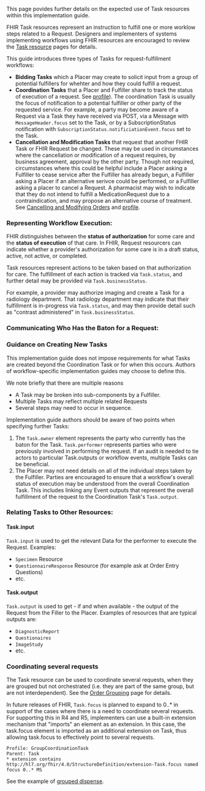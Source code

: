 This page povides further details on the expected use of Task resources within this implementation guide. 

FHIR Task resources represent an instruction to fulfill one or more worklow steps related to a Request. Designers and implementers of systems implementing workflows using FHIR resources are encouraged to review the [Task resource](https://hl7.org/fhir/Task) pages for details. 

This guide introduces three types of Tasks for request-fulfillment workflows:
* **Bidding Tasks** which a Placer may create to solicit input from a group of potential fulfillers for whehter and how they could fulfill a request.
* **Coordination Tasks** that a Placer and Fulfiller share to track the status of execution of a request. See [profile](StructureDefinition-coordination-task.html)). The coordination Task is usually the focus of notification to a potential fulfiller or other party of the requested service. For example, a party may become aware of a Request via a Task they have received via POST, via a Message with `MessageHeader.focus` set to the Task, or by a SubscriptionStatus notification with `SubscriptionStatus.notificiationEvent.focus` set to the Task.
* **Cancellation and Modification Tasks** that request that another FHIR Task or FHIR Request be changed. These may be used in circumstances where the cancellation or modification of a request requires, by business agreement, approval by the other party. Though not required, circumstances where this could be helpful include a Placer asking a Fulfiller to cease service after the Fulfiller has already begun, a Fulfiller asking a Placer if an alternative serivce could be performed, or a Fulfiller asking a placer to cancel a Request. A pharmacist may wish to indicate that they do not intend to fulfill a MedicationRequest due to a contraindication, and may propose an alternative course of treatment. See [Cancelling and Modifying Orders](./cancelling-and-modifying-requests.html) and [profile](StructureDefinition-cancellation-request-task.html).


### Representing Workflow Execution:
FHIR distinguishes between the **status of authorization** for some care and the **status of execution** of that care. In FHIR, Request resourcers can indicate whether a provider's authorization for some care is in a draft status, active, not active, or completed. 

Task resources represent actions to be taken based on that authorization for care. The fulfillment of each action is tracked via `Task.status`, and further detail may be provided via `Task.businessStatus`. 

For example, a provider may authorize imaging and create a Task for a radiology department. That radiology department may indicate that their fulfillment is in-progress via `Task.status`, and may then provide detail such as "contrast administered" in `Task.businessStatus`.

### Communicating Who Has the Baton for a Request:


### Guidance on Creating New Tasks 
This implementation guide does not impose requirements for what Tasks are created beyond the Coordination Task or for when this occurs. Authors of workflow-specific implementation guides may choose to define this. 

We note briefly that there are multiple reasons 
* A Task may be broken into sub-components by a Fulfiller.
* Multiple Tasks may reflect multiple related Requests
* Several steps may need to occur in sequence.

Implementation guide authors should be aware of two points when specifying further Tasks:
1. The `Task.owner` element represents the party who currently has the baton for the Task. `Task.performer` represents parties who were previously involved in performing the request. If an audit is needed to tie actors to particular Task.outputs or workflow events, multiple Tasks can be beneficial. 
2. The Placer may not need details on all of the individual steps taken by the Fulfiller. Parties are encouraged to ensure that a workflow's overall status of execution may be understood from the overall Coordination Task. This includes linking any Event outputs that represent the overall fulfillment of the request to the Coordination Task's `Task.output`.


### Relating Tasks to Other Resources:

#### Task.input
`Task.input` is used to get the relevant Data for the performer to execute the Request. Examples:
- `Specimen` Resource
- `QuestionnaireResponse` Resource (for example ask at Order Entry Questions)
- etc.


#### Task.output
`Task.output` is used to get - if and when available - the output of the Request from the Filler to the Placer. Examples of resources that are typical outputs are:
- `DiagnosticReport`
- `Questionaires`
- `ImageStudy`
- etc.


### Coordinating several requests
The Task resource can be used to coordinate several requests, when they are grouped but not orchestrated (i.e. they are part of the same group, but are not interdependent). See the [Order Grouping](./order-grouping.html) page for details.

In future releases of FHIR, `Task.focus` is planned to expand to 0..* in support of the cases where there is a need to coordinate several requests. For supporting this in R4 and R5, implementers can use a built-in extension mechanism that "imports" an element as an extension. In this case, the task.focus element is imported as an additional extension on Task, thus allowing task.focus to effectively point to several requests.

```
Profile: GroupCoordinationTask
Parent: Task
* extension contains http://hl7.org/fhir/4.0/StructureDefinition/extension-Task.focus named focus 0..* MS
```
See the example of [grouped dispense](ex4-meds-grouped-dispense.html). 
